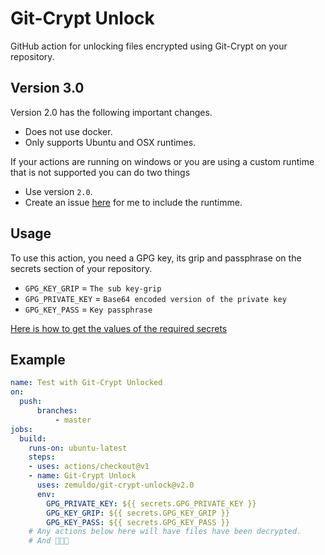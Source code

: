# Git-Crypt Unlock

GitHub action for unlocking files encrypted using Git-Crypt on your repository.

## Version 3.0

Version 2.0 has the following important changes.

- Does not use docker.
- Only supports Ubuntu and OSX runtimes.

If your actions are running on windows or you are using a custom runtime that is not supported you can do two things

- Use version `2.0`.
- Create an issue [here](https://github.com/zemuldo/git-crypt-unlock/issues) for me to include the runtimme.

## Usage

To use this action, you need a GPG key, its grip and passphrase on the secrets section of your repository.

- `GPG_KEY_GRIP` = `The sub key-grip`
- `GPG_PRIVATE_KEY` = `Base64 encoded version of the private key`
- `GPG_KEY_PASS` = `Key passphrase`

[Here is how to get the values of the required secrets](SETUP_KEYS.md)

## Example

```yml
name: Test with Git-Crypt Unlocked
on:
  push:
      branches:
          - master
jobs:
  build:
    runs-on: ubuntu-latest
    steps:
    - uses: actions/checkout@v1
    - name: Git-Crypt Unlock
      uses: zemuldo/git-crypt-unlock@v2.0
      env:
        GPG_PRIVATE_KEY: ${{ secrets.GPG_PRIVATE_KEY }}
        GPG_KEY_GRIP: ${{ secrets.GPG_KEY_GRIP }}
        GPG_KEY_PASS: ${{ secrets.GPG_KEY_PASS }}
    # Any actions below here will have files have been decrypted.
    # And 🚀🚀🚀
```
